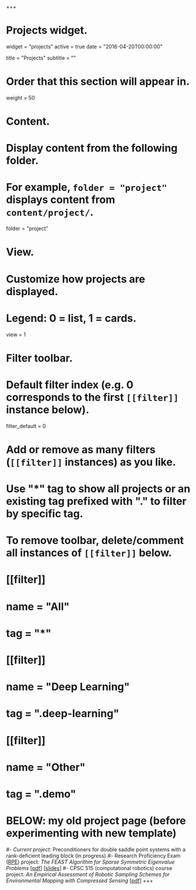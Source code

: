 +++
# Projects widget.
widget = "projects"
active = true
date = "2016-04-20T00:00:00"

title = "Projects"
subtitle = ""

# Order that this section will appear in.
weight = 50

# Content.
# Display content from the following folder.
# For example, `folder = "project"` displays content from `content/project/`.
folder = "project"

# View.
# Customize how projects are displayed.
# Legend: 0 = list, 1 = cards.
view = 1

# Filter toolbar.

# Default filter index (e.g. 0 corresponds to the first `[[filter]]` instance below).
filter_default = 0

# Add or remove as many filters (`[[filter]]` instances) as you like.
# Use "*" tag to show all projects or an existing tag prefixed with "." to filter by specific tag.
# To remove toolbar, delete/comment all instances of `[[filter]]` below.
# [[filter]]
#   name = "All"
#   tag = "*"
#  
# [[filter]]
#   name = "Deep Learning"
#   tag = ".deep-learning"
#
# [[filter]]
#   name = "Other"
#   tag = ".demo"

# BELOW: my old project page (before experimenting with new template)
#- *Current project*: Preconditioners for double saddle point systems with a rank-deficient leading block (in progress)
#- Research Proficiency Exam ([RPE](https://www.cs.ubc.ca/students/grad/policies/grad-handbook/research-proficiency-evaluation-rpe/rpe-examination)) project: *The FEAST Algorithm for Sparse Symmetric Eigenvalue Problems* [[pdf](publication/sbradley_rpe.pdf)] [[slides](talk/sbradley_rpe_presentation.pdf)]
#- CPSC 515 (computational robotics) course project: *An Empirical Assessment of Robotic Sampling Schemes for Environmental Mapping with Compressed Sensing* [[pdf](publication/bradley_cs_robotics.pdf)]
+++